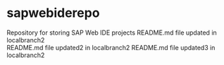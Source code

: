 # sapwebiderepo
Repository for storing SAP Web IDE projects
README.md file updated in localbranch2  
README.md file updated2 in localbranch2 
README.md file updated3 in localbranch2 
